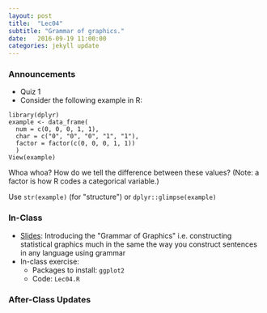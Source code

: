 ```yaml
---
layout: post
title:  "Lec04"
subtitle: "Grammar of graphics."
date:   2016-09-19 11:00:00
categories: jekyll update
---
```




### Announcements

* Quiz 1
* Consider the following example in R:

~~~~
library(dplyr)
example <- data_frame(
  num = c(0, 0, 0, 1, 1),
  char = c("0", "0", "0", "1", "1"),
  factor = factor(c(0, 0, 0, 1, 1))
  )
View(example)
~~~~

Whoa whoa? How do we tell the difference between these values? (Note: a factor
is how R codes a categorical variable.)

Use `str(example)` (for "structure") or `dplyr::glimpse(example)`



### In-Class

* <a href = "http://htmlpreview.github.io/?https://raw.githubusercontent.com/2016-09-Middlebury-Data-Science/Topics/master/Lec04%20Grammar%20of%20Graphics/Lec04.html" target = "_blank">Slides</a>:
Introducing the "Grammar of Graphics" i.e. constructing statistical graphics much in the same the way you construct sentences in any language using grammar
* In-class exercise:
    + Packages to install: `ggplot2`
    + Code: `Lec04.R`


### After-Class Updates

